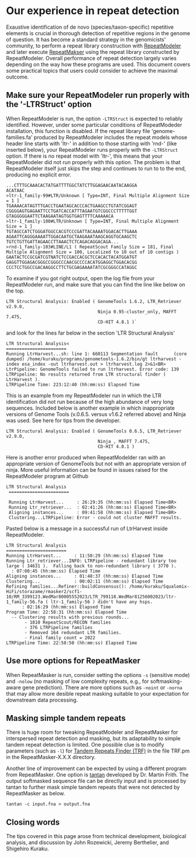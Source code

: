 # Our experience in repeat detection

Exaustive identification of de novo (species/taxon-specific) repetitive elements is crucial in thorough detection of repetitive regions in the genome of question. It has become a standard strategy in the genomicists' community, to perform a repeat library construction with [RepeatModeler](https://www.repeatmasker.org/RepeatModeler/) and later execute [RepeatMakser](https://www.repeatmasker.org/) using the repeat library constructed by RepeatModeler. Overall performance of repeat detection largely varies depending on the way how these programs are used. This document covers some practical topics that users could consider to achieve the maximal outcome.

## Make sure your RepeatModeler run properly with the '-LTRStruct' option

When RepeatModeler is run, the option `-LTRStruct` is expected to reliably  identified. However, under some particular conditions of RepeatModeder installation, this function is disabled. If the repeat library file 'genome-families.fa' produced by RepeatModeler includes the repeat models whose header line starts with 'ltr-' in addition to those starting with 'rnd-' (like inserted below), your RepeatModeler runs properly with the `-LTRStruct` option. If there is no repeat model with 'ltr-', this means that your RepeatModeler did not run properly with this option. The problem is that RepeatModeler itself just skips the step and continues to run to to the end, producing no explicit error.
```
...CTTTGCAAACACTATGATTTTGGCTATCTTGGAGAACAATACAAGGA
ACATAAC
>ltr-1_family-99#LTR/Unknown [ Type=INT, Final Multiple Alignment Size = 1 ]
TGAAAACATAGTTTGACCTGAATAGCACCCACTGAAGCCTGTATCGGAGT
CGGGGAGTGAGAATTCCTGATCACCATTTAGAATGTCGGCCCTTTTTGGT
GTAGGGGGAATTCTAAGAATAGTGGTGAGTTTTCAAAAACA
>ltr-1_family-100#LTR/Unknown [ Type=INT, Final Multiple Alignment Size = 1 ]
TGTAGCCATCTGGGATGGCCACGTCCCGATTACAAAATGGACACTTGAAA
AGAATTCAGGGAAAATTGGACAATGCTAAGAAATAAGCAGGTGCAAGCTC
TGTCTGTTGATTAGAACCTTAAACTCTCAGACAGGACAGA...
>rnd-1_family-103#LINE/L1 ( RepeatScout Family Size = 181, Final Multiple Alignment Size = 100, Localized to 10 out of 10 contigs )
GAATACTCCGCGATCGTNATCTCCGACCACGCTCCACACTACATGGATGT
GAGGTTGGAGACGGGCCGGGCCCAACGCCCCACATGGAGGCTGGACACGG
CCCTCCTGGCCGACAAGGCCTTCTGCGAGAAAATATCGCGGGCCATAGGC
```

To examine if you got right output, open the log file from your RepeatModeler run, and make sure that you can find the line like below on the top.
```
LTR Structural Analysis: Enabled ( GenomeTools 1.6.2, LTR_Retriever v2.9.0,
                                   Ninja 0.95-cluster_only, MAFFT 7.475,
                                   CD-HIT 4.8.1 )`
```
and look for the lines far below in the section 'LTR Structural Analysis'
```
LTR Structural Analysis<
=======================
Running LtrHarvest...sh: line 1: 660113 Segmentation fault      (core dumped) /home/kuraku/programs/genometools-1.6.2/bin/gt ltrharvest -index esa_index -out ltrharvest.out > ltrharvest.log 2>&1<BR>
LtrPipeline: GenomeTools failed to run ltrharvest. Error code: 139
LTRPipeline: No results returned from LTR structural finder ( LtrHarvest ).
LTRPipeline Time: 223:12:40 (hh:mm:ss) Elapsed Time
```

This is an example from my RepeatModeler run in which the LTR identification did not run because of the high abundance of very long sequences. Included below is another example in which inappropriate versions of Genome Tools (v.0.6.5. versus v1.6.2 referred above) and Ninja was used. See here for tips from the developer.
```
LTR Structural Analysis: Enabled ( GenomeTools 0.6.5, LTR_Retriever v2.9.0,
                                   Ninja , MAFFT 7.475,
                                   CD-HIT 4.8.1 )
```                                   
Here is another error produced when RepeatModelder ran with an appropriate version of GenomeTools but not with an appropriate version of ninja. More useful  information can be found in issues raised for the RepeatModeler program at Github
```
LTR Structural Analysis
 =======================

 Running LtrHarvest...     : 26:29:35 (hh:mm:ss) Elapsed Time<BR>
 Running Ltr_retriever...  : 02:41:26 (hh:mm:ss) Elapsed Time<BR>
 Aligning instances...     : 09:41:58 (hh:mm:ss) Elapsed Time<BR>
 Clustering...LTRPipeline: Error - could not cluster MAFFT results.
```
Pasted below is a message in a successful run of LtrHarvest inside RepeatModeler. 
```
LTR Structural Analysis
=======================
Running LtrHarvest...     : 11:50:29 (hh:mm:ss) Elapsed Time
Running Ltr_retriever...INFO: LTRPipeline - redundant library too large ( 34631 ).  Falling back to non-redundant library ( 3770 ).
  : 07:00:45 (hh:mm:ss) Elapsed Time
Aligning instances...     : 01:48:37 (hh:mm:ss) Elapsed Time
Clustering...             : 00:02:11 (hh:mm:ss) Elapsed Time
Refining families...Refiner::buildConsensus(): /home/kuraku/Squalomix-HiFi/storazame/rmasker2/scf1-10/RM_3399123.WedMar80005552023/LTR_799118.WedMar81256002023/ltr-1_family-56.fa ( ltr-1_family-56 ) didn't have any hsps.
      : 02:16:29 (hh:mm:ss) Elapsed Time
Program Time: 22:58:31 (hh:mm:ss) Elapsed Time
  -- Clustering results with previous rounds...
       - 1810 RepeatScout/RECON families
       - 376 LTRPipeline families
       - Removed 164 redundant LTR families.
       - Final family count = 2022
LTRPipeline Time: 22:58:50 (hh:mm:ss) Elapsed Time
```

## Use more options for RepeatMasker

When RepeatMasker is run, consider setting the options `-s` (sensitive mode) and `-nolow` (no masking of low complexity repeats, e.g., for softmasking-aware gene prediction). There are more options such as `-noint` or `-norna` that may allow more desible repeat masking suitable to your expectation for downstream data processing.

## Masking simple tandem repeats

There is huge room for tweaking RepeatModeler and RepeatMasker for interspersed repeat detection and masking, but its adaptability to simple tandem repeat detection is limited. One possible clue is to modify parameters (such as `-l`) for [Tandem Repeats Finder (TRF)](https://github.com/Benson-Genomics-Lab/TRF) in the file TRF.pm in the RepeatMasker-X.X.X directory.

Another line of improvement can be expected by using a different program from RepeatMasker. One option is [tantan](https://gitlab.com/mcfrith/tantan) developed by Dr. Martin Frith. The output softmasked sequence file can be directly input and is processed by tantan to further mask simple tandem repeats that were not detected by RepeatMasker as below.
```
tantan -c input.fna > output.fna
```

## Closing words

The tips covered in this page arose from technical development, biological analysis, and discussion by John Rozewicki, Jeremy Berthelier, and Shigehiro Kuraku. 
